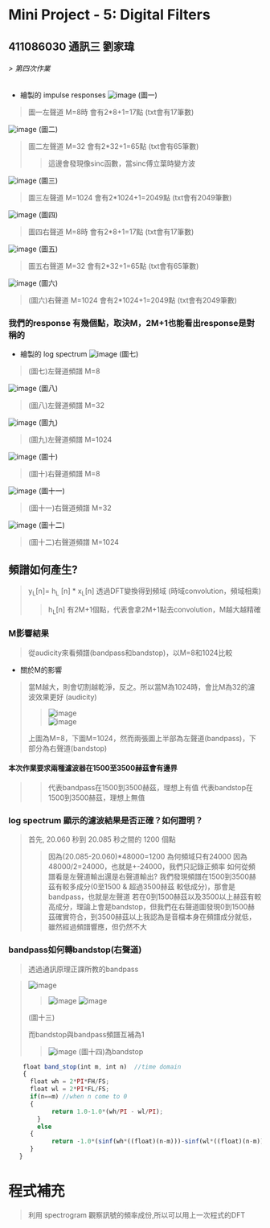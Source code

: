 # Mini Project - 5: Digital Filters
## 411086030 通訊三 劉家瑋
###### >  第四次作業
* 繪製的 impulse responses
![image](https://github.com/0615liu/mini-project-5/assets/149355132/4637454f-c3a8-429b-9e83-2f0ae6dcf403) (圖一)
> 圖一左聲道 M=8時 會有2*8+1=17點 (txt會有17筆數)  
>> 
![image](https://github.com/0615liu/mini-project-5/assets/149355132/5e317ab3-5e73-4877-9208-26297a429651) (圖二)
> 圖二左聲道 M=32 會有2*32+1=65點 (txt會有65筆數)
>> 這邊會發現像sinc函數，當sinc傅立葉時變方波
> 
![image](https://github.com/0615liu/mini-project-5/assets/149355132/5c18e9bc-fd22-40a9-ab46-8c0900b8bd48) (圖三)
> 圖三左聲道 M=1024 會有2*1024+1=2049點 (txt會有2049筆數)
  
![image](https://github.com/0615liu/mini-project-5/assets/149355132/7176a51f-f175-4a81-a169-d80d2a4ed968) (圖四)
> 圖四右聲道 M=8時 會有2*8+1=17點 (txt會有17筆數)

![image](https://github.com/0615liu/mini-project-5/assets/149355132/ee1af71f-d4cd-40d1-a7c4-750136398b69) (圖五)
> 圖五右聲道 M=32 會有2*32+1=65點 (txt會有65筆數)

![image](https://github.com/0615liu/mini-project-5/assets/149355132/32e7a396-04e8-4f5e-8961-2bd15e453fa5) (圖六)
> (圖六)右聲道 M=1024 會有2*1024+1=2049點 (txt會有2049筆數)

### 我們的response 有幾個點，取決M，2M+1也能看出response是對稱的

* 繪製的 log spectrum
![image](https://github.com/0615liu/mini-project-5/assets/149355132/92c55e13-4041-403e-b0a5-34b36912ccfc) (圖七)
> (圖七)左聲道頻譜 M=8
> 
![image](https://github.com/0615liu/mini-project-5/assets/149355132/3b0cb116-c168-4352-b0f7-28d78f47cb40) (圖八)
> (圖八)左聲道頻譜 M=32
> 
![image](https://github.com/0615liu/mini-project-5/assets/149355132/1febd5b3-5f8f-4c45-a29d-97941603d441) (圖九)
> (圖九)左聲道頻譜 M=1024
> 
![image](https://github.com/0615liu/mini-project-5/assets/149355132/671344d1-46dc-4649-b16d-136aa915b97d) (圖十)
> (圖十)右聲道頻譜 M=8
> 
![image](https://github.com/0615liu/mini-project-5/assets/149355132/74c90d99-7a92-4bfd-bc57-4312ba55e4f0) (圖十一)
> (圖十一)右聲道頻譜 M=32
> 
![image](https://github.com/0615liu/mini-project-5/assets/149355132/77431f31-24a8-4b27-8346-29ed06cdd247) (圖十二)
> (圖十二)右聲道頻譜 M=1024
## 頻譜如何產生?
> y<sub>L</sub>[n]= h<sub>L</sub> [n] * x<sub>L</sub>[n]  透過DFT變換得到頻域 (時域convolution，頻域相乘)
>> h<sub>L</sub>[n] 有2M+1個點，代表會拿2M+1點去convolution，M越大越精確
>> 
### M影響結果
> 從audicity來看頻譜(bandpass和bandstop)，以M=8和1024比較
* 關於M的影響
> 當M越大，則會切割越乾淨，反之。所以當M為1024時，會比M為32的濾波效果更好 (audicity)
>>![image](https://github.com/0615liu/mini-project-5/assets/149355132/37a43ece-3e31-47b0-8dce-d709ea03783b)   
>>![image](https://github.com/0615liu/mini-project-5/assets/149355132/4b78a284-493d-4c13-9446-07653dc0ae0e)   
>
> 上圖為M=8，下圖M=1024，然而兩張圖上半部為左聲道(bandpass)，下部分為右聲道(bandstop)
#### 本次作業要求兩種濾波器在1500至3500赫茲會有邊界
>> 代表bandpass在1500到3500赫茲，理想上有值
>> 代表bandstop在1500到3500赫茲，理想上無值

###  log spectrum 顯示的濾波結果是否正確？如何證明？
> 首先, 20.060 秒到 20.085 秒之間的 1200 個點
>> 因為(20.085-20.060)*48000=1200
> 為何頻域只有24000
>> 因為48000/2=24000，也就是+-24000，我們只記錄正頻率
> 如何從頻譜看是左聲道輸出還是右聲道輸出?
>> 我們發現頻譜在1500到3500赫茲有較多成分(0至1500 & 超過3500赫茲 較低成分)，那會是bandpass，也就是左聲道
>> 若在0到1500赫茲以及3500以上赫茲有較高成分，理論上會是bandstop，但我們在右聲道圖發現0到1500赫茲確實符合，到3500赫茲以上我認為是音檔本身在頻譜成分就低，雖然經過頻譜響應，但仍然不大

### bandpass如何轉bandstop(右聲道)

> 透過通訊原理正課所教的bandpass

>![image](https://github.com/0615liu/mini-project-5/assets/149355132/64c928cb-69cf-410c-bc77-540e71c911d8)
>>![image](https://github.com/0615liu/mini-project-5/assets/149355132/976d2025-5f70-4b6d-9a0f-aa86bed027cd)
>>![image](https://github.com/0615liu/mini-project-5/assets/149355132/460a080d-5d17-4a31-a47e-f658b9293daa)
>>
> (圖十三)
>
>而bandstop與bandpass頻譜互補為1
>>![image](https://github.com/0615liu/mini-project-5/assets/149355132/79c34af7-b16a-4b3d-93a8-b4c163c62212) 
> (圖十四)為bandstop

```js
    float band_stop(int m, int n)  //time domain
    {
      float wh = 2*PI*FH/FS;
      float wl = 2*PI*FL/FS;
      if(n==m) //when n come to 0
      {
		    return 1.0-1.0*(wh/PI - wl/PI);
	    }
	    else 
      {
		    return -1.0*(sinf(wh*((float)(n-m)))-sinf(wl*((float)(n-m))))/PI/((float)(n-m)) * hamming(2*m+1, n);
      }
   }
```

# 程式補充
> 利用 spectrogram 觀察訊號的頻率成份,所以可以用上一次程式的DFT



